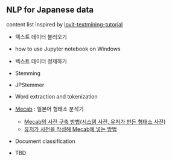 

NLP for Japanese data 
--------------------------------------

content list inspired by [lovit-textmining-tutorial](https://github.com/lovit/textmining-tutorial)


- 텍스트 데이터 불러오기
 - how to use Jupyter notebook on Windows
 
- 텍스트 데이터 정제하기
 - Stemming 
  - JPStemmer 
  
 - Word extraction and tokenization
  - [Mecab](https://pypi.org/project/mecab-python3/) : 일본어 형태소 분석기 
    - [Mecab의 사전 구축 방법(시스템 사전, 유저가 만든 형태소 사전)](https://taku910.github.io/mecab/dic.html)
    - [유저가 사전을 작성해 Mecab에 넣는 방법](https://qiita.com/myaun/items/9f8fee924fdc3f7ef411)

 - Document classification
  - TBD 
